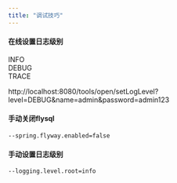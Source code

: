 ```yaml
---
title: "调试技巧"
---
```


#### 在线设置日志级别

INFO <br/>
DEBUG <br/>
TRACE

http://localhost:8080/tools/open/setLogLevel?level=DEBUG&name=admin&password=admin123

#### 手动关闭flysql

```text
--spring.flyway.enabled=false
```

#### 手动设置日志级别

```text
--logging.level.root=info
```